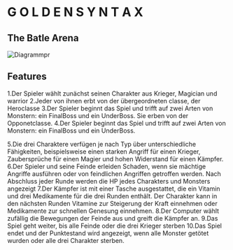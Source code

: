 # G O L D E N S Y N T A X
## The Batle Arena

![Diagrammpr](https://github.com/Many-Al/abschlussproject/assets/130827365/8b3f9006-c65f-403b-b6ea-2f219a83c649)



## Features


1.Der Spieler wählt zunächst seinen Charakter aus Krieger, Magician und warrior
2.Jeder von ihnen erbt von der übergeordneten classe, der Heroclasse
3.Der Spieler beginnt das Spiel und trifft auf zwei Arten von Monstern: ein FinalBoss und ein UnderBoss.
Sie erben von der Opponetclasse.
4.Der Spieler beginnt das Spiel und trifft auf zwei Arten von Monstern: ein FinalBoss und ein UnderBoss.

5.Die drei Charaktere verfügen je nach Typ über unterschiedliche Fähigkeiten, beispielsweise einen starken Angriff für einen Krieger, Zaubersprüche für einen Magier und hohen Widerstand für einen Kämpfer.
6.Der Spieler und seine Feinde erleiden Schaden, wenn sie mächtige Angriffe ausführen oder von feindlichen Angriffen getroffen werden.
Nach Abschluss jeder Runde werden die HP jedes Charakters und Monsters angezeigt
7.Der Kämpfer ist mit einer Tasche ausgestattet, die ein Vitamin und drei Medikamente für die drei Runden enthält. Der Charakter kann in den nächsten Runden Vitamine zur Steigerung der Kraft einnehmen oder Medikamente zur schnellen Genesung einnehmen.
8.Der Computer wählt zufällig die Bewegungen der Feinde aus und greift die Kämpfer an.
9.Das Spiel geht weiter, bis alle Feinde oder die drei Krieger sterben
10.Das Spiel endet und der Punktestand wird angezeigt, wenn alle Monster getötet wurden oder alle drei Charakter sterben.
